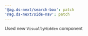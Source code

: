 ```yaml
---
'@ag.ds-next/search-box': patch
'@ag.ds-next/side-nav': patch
---
```


Used new `VisuallyHidden` component
